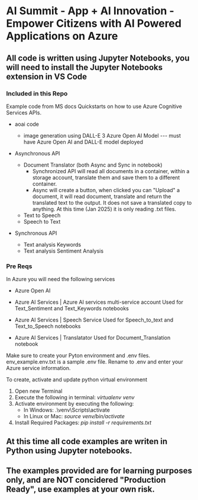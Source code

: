 # AI Summit - App + AI Innovation - Empower Citizens with AI Powered Applications on Azure
## All code is written using Jupyter Notebooks, you will need to install the Jupyter Notebooks extension in VS Code
### Included in this Repo
Example code from MS docs Quickstarts on how to use Azure Cognitive Services APIs. 

* aoai code
    * image generation using DALL-E 3 Azure Open AI Model --- must have Azure Open AI and DALL-E model deployed

* Asynchronous API
    * Document Translator (both Async and Sync in notebook)
        * Synchronized API will read all documents in a container, within a storage account, translate them and save them to a different container.
        * Async will create a button, when clicked you can "Upload" a document, it will read document, translate and return the translated text to the output. It does not save a translated copy to anything. At this time (Jan 2025) it is only reading .txt files.
    * Text to Speech
    * Speech to Text

* Synchronous API
    * Text analysis Keywords
    * Text analysis Sentiment Analysis

### Pre Reqs
In Azure you will need the following services 

* Azure Open AI

* Azure AI Services | Azure AI services multi-service account
    Used for Text_Sentiment and Text_Keywords notebooks

* Azure AI Services | Speech Service
    Used for Speech_to_text and Text_to_Speech notebooks

* Azure AI Services | Translatator
    Used for Document_Translation notebook

Make sure to create your Pyton environment and .env files. env_example.env.txt is a sample .env file. Rename to .env and enter your Azure service information.

To create, activate and update python virtual environment
1. Open new Terminal
2. Execute the following in terminal: *virtualenv venv*
3. Activate environment by executing the following: 
   * In Windows: .\venv\Scripts\activate
   * In Linux or Mac: _source venv/bin/activate_
4. Install Required Packages: _pip install -r requirements.txt_

## At this time all code examples are writen in Python using Jupyter notebooks. 
## The examples provided are for learning purposes only, and are NOT concidered "Production Ready", use examples at your own risk.